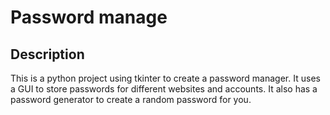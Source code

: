 # Password manage

## Description

This is a python project using tkinter to create a password manager. It uses a GUI to store passwords for different websites and accounts. It also has a password generator to create a random password for you.
